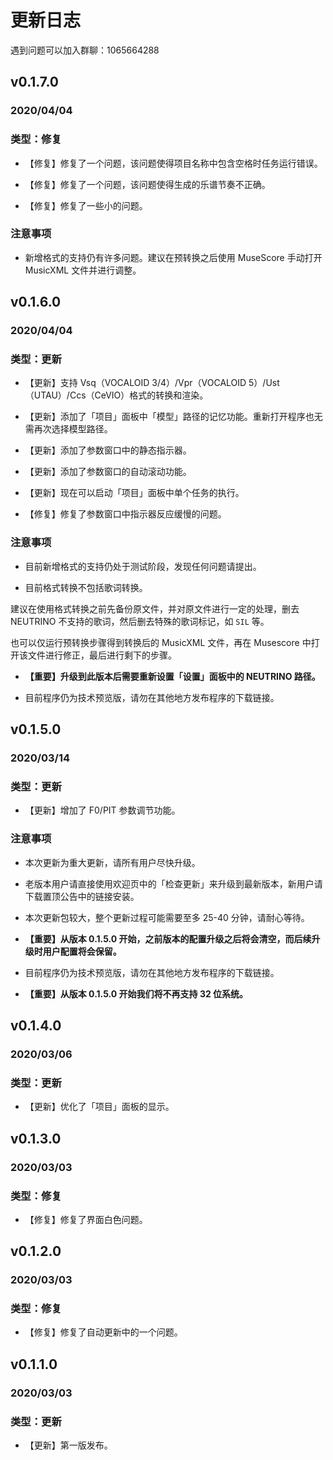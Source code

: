 # 更新日志

遇到问题可以加入群聊：1065664288

## v0.1.7.0

### 2020/04/04

### 类型：修复

- 【修复】修复了一个问题，该问题使得项目名称中包含空格时任务运行错误。

- 【修复】修复了一个问题，该问题使得生成的乐谱节奏不正确。

- 【修复】修复了一些小的问题。

### 注意事项

- 新增格式的支持仍有许多问题。建议在预转换之后使用 MuseScore 手动打开 MusicXML 文件并进行调整。

## v0.1.6.0

### 2020/04/04

### 类型：更新

- 【更新】支持 Vsq（VOCALOID 3/4）/Vpr（VOCALOID 5）/Ust（UTAU）/Ccs（CeVIO）格式的转换和渲染。

- 【更新】添加了「项目」面板中「模型」路径的记忆功能。重新打开程序也无需再次选择模型路径。

- 【更新】添加了参数窗口中的静态指示器。

- 【更新】添加了参数窗口的自动滚动功能。

- 【更新】现在可以启动「项目」面板中单个任务的执行。

- 【修复】修复了参数窗口中指示器反应缓慢的问题。

### 注意事项

- 目前新增格式的支持仍处于测试阶段，发现任何问题请提出。

- 目前格式转换不包括歌词转换。

建议在使用格式转换之前先备份原文件，并对原文件进行一定的处理，删去 NEUTRINO 不支持的歌词，然后删去特殊的歌词标记，如 `SIL` 等。

也可以仅运行预转换步骤得到转换后的 MusicXML 文件，再在 Musescore 中打开该文件进行修正，最后进行剩下的步骤。

- **【重要】升级到此版本后需要重新设置「设置」面板中的 NEUTRINO 路径。**

- 目前程序仍为技术预览版，请勿在其他地方发布程序的下载链接。

## v0.1.5.0

### 2020/03/14

### 类型：更新

- 【更新】增加了 F0/PIT 参数调节功能。

### 注意事项

- 本次更新为重大更新，请所有用户尽快升级。

- 老版本用户请直接使用欢迎页中的「检查更新」来升级到最新版本，新用户请下载置顶公告中的链接安装。

- 本次更新包较大，整个更新过程可能需要至多 25-40 分钟，请耐心等待。

- **【重要】从版本 0.1.5.0 开始，之前版本的配置升级之后将会清空，而后续升级时用户配置将会保留。**

- 目前程序仍为技术预览版，请勿在其他地方发布程序的下载链接。

- **【重要】从版本 0.1.5.0 开始我们将不再支持 32 位系统。**

## v0.1.4.0

### 2020/03/06

### 类型：更新

- 【更新】优化了「项目」面板的显示。

## v0.1.3.0

### 2020/03/03

### 类型：修复

- 【修复】修复了界面白色问题。

## v0.1.2.0

### 2020/03/03

### 类型：修复

- 【修复】修复了自动更新中的一个问题。

## v0.1.1.0

### 2020/03/03

### 类型：更新

- 【更新】第一版发布。
